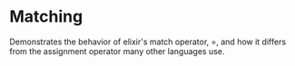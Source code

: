 # Matching

Demonstrates the behavior of elixir's match operator, =, and how it differs
from the assignment operator many other languages use.
